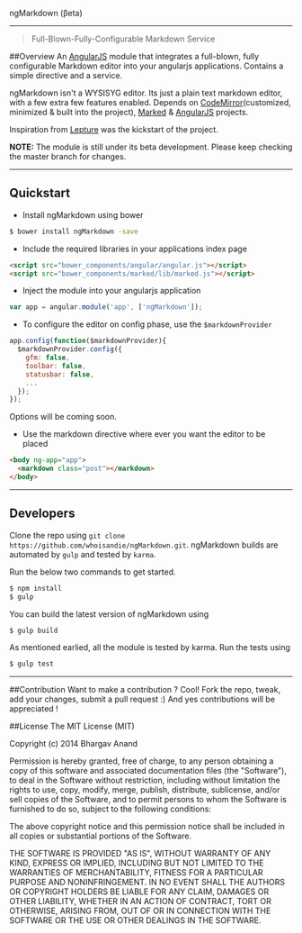 ngMarkdown (βeta)

------

> Full-Blown-Fully-Configurable Markdown Service

##Overview
An [AngularJS](https://angularjs.org) module that integrates a full-blown, fully configurable Markdown editor
into your angularjs applications. Contains a simple directive and a service.

ngMarkdown isn't a WYSISYG editor. Its just a plain text markdown editor, with a few extra few features enabled.
Depends on [CodeMirror](https://codemirror.net)(customized, minimized & built into the project), [Marked](https://github.com/chjj/marked) & [AngularJS](https://angularjs.prg) projects.

Inspiration from [Lepture](https://github.com/lepture/editor) was the kickstart of the project.

**NOTE:** The module is still under its beta development. Please keep checking the master branch for changes.

---------

## Quickstart
- Install ngMarkdown using bower

```bash
$ bower install ngMarkdown -save
```

- Include the required libraries in your applications index page

```html
<script src="bower_components/angular/angular.js"></script>
<script src="bower_components/marked/lib/marked.js"></script>
```

- Inject the module into your angularjs application

```javascript
var app = angular.module('app', ['ngMarkdown']);
```

- To configure the editor on config phase, use the `$markdownProvider`

```javascript
app.config(function($markdownProvider){
  $markdownProvider.config({
    gfm: false,
    toolbar: false,
    statusbar: false,
    ...
  });
});
```

Options will be coming soon.

- Use the markdown directive where ever you want the editor to be placed

```html
<body ng-app="app">
  <markdown class="post"></markdown>
</body>
```

---------

## Developers
Clone the repo using `git clone https://github.com/whoisandie/ngMarkdown.git`.
ngMarkdown builds are automated by `gulp` and tested by `karma`.

Run the below two commands to get started.

```bash
$ npm install
$ gulp
```

You can build the latest version of ngMarkdown using

```bash
$ gulp build
```

As mentioned earlied, all the module is tested by karma. Run the tests using

```bash
$ gulp test
```

---------

##Contribution
Want to make a contribution ? Cool! Fork the repo, tweak, add your changes, submit a pull request :)
And yes contributions will be appreciated !

##License
The MIT License (MIT)

Copyright (c) 2014 Bhargav Anand

Permission is hereby granted, free of charge, to any person obtaining a copy
of this software and associated documentation files (the "Software"), to deal
in the Software without restriction, including without limitation the rights
to use, copy, modify, merge, publish, distribute, sublicense, and/or sell
copies of the Software, and to permit persons to whom the Software is
furnished to do so, subject to the following conditions:

The above copyright notice and this permission notice shall be included in all
copies or substantial portions of the Software.

THE SOFTWARE IS PROVIDED "AS IS", WITHOUT WARRANTY OF ANY KIND, EXPRESS OR
IMPLIED, INCLUDING BUT NOT LIMITED TO THE WARRANTIES OF MERCHANTABILITY,
FITNESS FOR A PARTICULAR PURPOSE AND NONINFRINGEMENT. IN NO EVENT SHALL THE
AUTHORS OR COPYRIGHT HOLDERS BE LIABLE FOR ANY CLAIM, DAMAGES OR OTHER
LIABILITY, WHETHER IN AN ACTION OF CONTRACT, TORT OR OTHERWISE, ARISING FROM,
OUT OF OR IN CONNECTION WITH THE SOFTWARE OR THE USE OR OTHER DEALINGS IN THE
SOFTWARE.